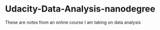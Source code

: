 # Udacity-Data-Analysis-nanodegree

These are notes from an online course I am taking on data analysis
